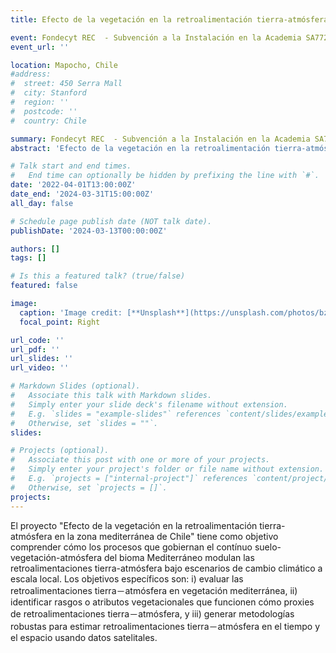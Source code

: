 ```yaml
---
title: Efecto de la vegetación en la retroalimentación tierra-atmósfera en la zona mediterránea de Chile

event: Fondecyt REC  - Subvención a la Instalación en la Academia SA77210031 (2022-2025)
event_url: ''

location: Mapocho, Chile
#address:
#  street: 450 Serra Mall
#  city: Stanford
#  region: ''
#  postcode: ''
#  country: Chile

summary: Fondecyt REC  - Subvención a la Instalación en la Academia SA77210031 (2022-2025)
abstract: 'Efecto de la vegetación en la retroalimentación tierra-atmósfera en la zona mediterránea de Chile'

# Talk start and end times.
#   End time can optionally be hidden by prefixing the line with `#`.
date: '2022-04-01T13:00:00Z'
date_end: '2024-03-31T15:00:00Z'
all_day: false

# Schedule page publish date (NOT talk date).
publishDate: '2024-03-13T00:00:00Z'

authors: []
tags: []

# Is this a featured talk? (true/false)
featured: false

image:
  caption: 'Image credit: [**Unsplash**](https://unsplash.com/photos/bzdhc5b3Bxs)'
  focal_point: Right

url_code: ''
url_pdf: ''
url_slides: ''
url_video: ''

# Markdown Slides (optional).
#   Associate this talk with Markdown slides.
#   Simply enter your slide deck's filename without extension.
#   E.g. `slides = "example-slides"` references `content/slides/example-slides.md`.
#   Otherwise, set `slides = ""`.
slides:

# Projects (optional).
#   Associate this post with one or more of your projects.
#   Simply enter your project's folder or file name without extension.
#   E.g. `projects = ["internal-project"]` references `content/project/deep-learning/index.md`.
#   Otherwise, set `projects = []`.
projects:
---
```


El proyecto "Efecto de la vegetación en la retroalimentación tierra-atmósfera en la zona mediterránea de Chile" tiene como objetivo comprender cómo los procesos que gobiernan el contínuo suelo-vegetación-atmósfera del bioma Mediterráneo modulan las retroalimentaciones tierra-atmósfera bajo escenarios de cambio climático a escala local. Los objetivos específicos son: i) evaluar las retroalimentaciones tierra－atmósfera en vegetación mediterránea, ii) identificar rasgos o atributos vegetacionales que funcionen cómo proxies de retroalimentaciones tierra－atmósfera, y iii) generar metodologías robustas para estimar retroalimentaciones tierra－atmósfera en el tiempo y el espacio usando datos satelitales.
